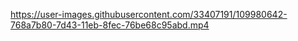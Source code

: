https://user-images.githubusercontent.com/33407191/109980642-768a7b80-7d43-11eb-8fec-76be68c95abd.mp4
